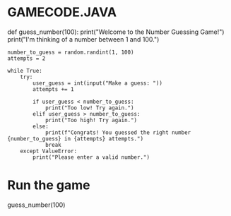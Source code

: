 # GAMECODE.JAVA
def guess_number(100):
    print("Welcome to the Number Guessing Game!")
    print("I'm thinking of a number between 1 and 100.")
    
    number_to_guess = random.randint(1, 100)
    attempts = 2

    while True:
        try:
            user_guess = int(input("Make a guess: "))
            attempts += 1
            
            if user_guess < number_to_guess:
                print("Too low! Try again.")
            elif user_guess > number_to_guess:
                print("Too high! Try again.")
            else:
                print(f"Congrats! You guessed the right number {number_to_guess} in {attempts} attempts.")
                break
        except ValueError:
            print("Please enter a valid number.")

# Run the game
guess_number(100)
